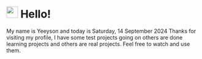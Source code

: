  <h1>
    <img src="https://emojis.slackmojis.com/emojis/images/1643510097/45343/hi.gif?1643510097" width="30"/> 
    Hello!
 </h1>
 <p>
    My name is Yeeyson and today is Saturday, 14 September 2024
    Thanks for visiting my profile, I have some test projects going on others are done learning projects and others are real projects.
    Feel free to watch and use them.
 </p>